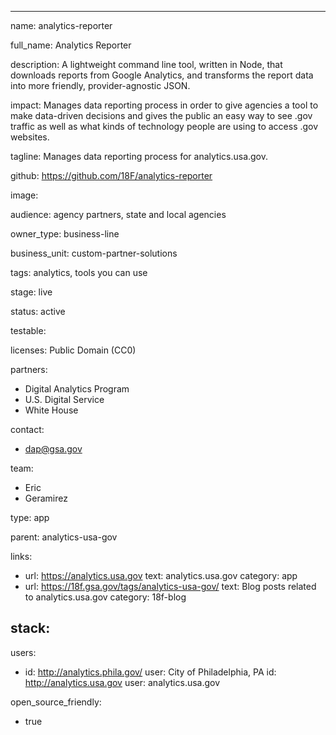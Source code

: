 ---

name: analytics-reporter

full_name: Analytics Reporter

description: A lightweight command line tool, written in Node, that downloads reports from Google Analytics, and transforms the report data into more friendly, provider-agnostic JSON.

impact: Manages data reporting process in order to give agencies a tool to make data-driven decisions and gives the public an easy way to see .gov traffic as well as what kinds of technology people are using to access .gov websites.

tagline: Manages data reporting process for analytics.usa.gov.

github: https://github.com/18F/analytics-reporter

image:

audience: agency partners, state and local agencies

owner_type: business-line

business_unit: custom-partner-solutions

tags: analytics, tools you can use

stage: live

status: active

testable:

licenses: Public Domain (CC0)

partners:
- Digital Analytics Program
- U.S. Digital Service
- White House

contact:
- dap@gsa.gov

team:
- Eric
- Geramirez

type: app

parent: analytics-usa-gov

links:
- url: https://analytics.usa.gov
  text: analytics.usa.gov
  category: app
- url: https://18f.gsa.gov/tags/analytics-usa-gov/
  text: Blog posts related to analytics.usa.gov
  category: 18f-blog


stack:
-

users:
- id: http://analytics.phila.gov/
  user: City of Philadelphia, PA
  id: http://analytics.usa.gov
  user: analytics.usa.gov


open_source_friendly:
- true
